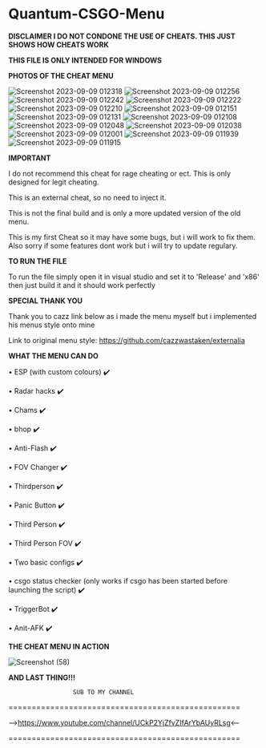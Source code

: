 # Quantum-CSGO-Menu

**DISCLAIMER I DO NOT CONDONE THE USE OF CHEATS. THIS JUST SHOWS HOW CHEATS WORK**

**THIS FILE IS ONLY INTENDED FOR WINDOWS**


**PHOTOS OF THE CHEAT MENU**

![Screenshot 2023-09-09 012318](https://github.com/MavenCoding157/Quantum-CSGO-Menu/assets/117538886/0a7e8186-7a47-4122-86a7-d97f099b7040)
![Screenshot 2023-09-09 012256](https://github.com/MavenCoding157/Quantum-CSGO-Menu/assets/117538886/31baf5ca-2ede-4183-812e-9e7389a76f05)
![Screenshot 2023-09-09 012242](https://github.com/MavenCoding157/Quantum-CSGO-Menu/assets/117538886/07c43e79-98d8-4e5b-a96a-e73d97265619)
![Screenshot 2023-09-09 012222](https://github.com/MavenCoding157/Quantum-CSGO-Menu/assets/117538886/81025fc8-6730-44de-bd04-72513696730c)
![Screenshot 2023-09-09 012210](https://github.com/MavenCoding157/Quantum-CSGO-Menu/assets/117538886/8a8c9a2d-155e-4202-bd07-cb0e967a3d56)
![Screenshot 2023-09-09 012151](https://github.com/MavenCoding157/Quantum-CSGO-Menu/assets/117538886/b3f9ce8b-41c9-4f23-99a9-88a8542c290b)
![Screenshot 2023-09-09 012131](https://github.com/MavenCoding157/Quantum-CSGO-Menu/assets/117538886/53a6f884-059f-4fcd-aeb7-040fac8f333e)
![Screenshot 2023-09-09 012108](https://github.com/MavenCoding157/Quantum-CSGO-Menu/assets/117538886/3cd18fac-1546-472a-be6e-7016bb82c5fd)
![Screenshot 2023-09-09 012048](https://github.com/MavenCoding157/Quantum-CSGO-Menu/assets/117538886/7ad6b4c6-d31b-48a5-848e-4ef4dabab871)
![Screenshot 2023-09-09 012038](https://github.com/MavenCoding157/Quantum-CSGO-Menu/assets/117538886/bcf487b4-9ee2-4c7e-b3d1-0d8bc16464e9)
![Screenshot 2023-09-09 012001](https://github.com/MavenCoding157/Quantum-CSGO-Menu/assets/117538886/923562e1-5ef3-456d-8c48-5e51a993aa37)
![Screenshot 2023-09-09 011939](https://github.com/MavenCoding157/Quantum-CSGO-Menu/assets/117538886/84528510-64cb-49cf-90a2-7e8d9669493d)
![Screenshot 2023-09-09 011915](https://github.com/MavenCoding157/Quantum-CSGO-Menu/assets/117538886/042179ba-d968-47e3-9092-dfded15acceb)


**IMPORTANT**

I do not recommend this cheat for rage cheating or ect. This is only designed for legit cheating.

This is an external cheat, so no need to inject it.

This is not the final build and is only a more updated version of the old menu.

This is my first Cheat so it may have some bugs, but i will work to fix them. Also sorry if some features dont work but i will try to update regulary.

**TO RUN THE FILE**

To run the file simply open it in visual studio and set it to 'Release' and 'x86' then just build it and it should work perfectly

**SPECIAL THANK YOU**

Thank you to cazz link below as i made the menu myself but i implemented his menus style onto mine

Link to original menu style: https://github.com/cazzwastaken/externalia

**WHAT THE MENU CAN DO**

• ESP (with custom colours) ✔️

• Radar hacks ✔️

• Chams ✔️

• bhop ✔️

• Anti-Flash ✔️

• FOV Changer ✔️

• Thirdperson ✔️

• Panic Button ✔️

• Third Person ✔️

• Third Person FOV ✔️

• Two basic configs ✔️

• csgo status checker (only works if csgo has been started before launching the script) ✔️

• TriggerBot ✔️

• Anit-AFK ✔️


**THE CHEAT MENU IN ACTION**

![Screenshot (58)](https://user-images.githubusercontent.com/117538886/213336510-41881677-32e2-4816-a336-14f2a4f744e0.png)


**AND LAST THING!!!**

                      SUB TO MY CHANNEL
==================================================

-->https://www.youtube.com/channel/UCkP2YjZfvZIfArYbAUyRLsg<--

==================================================
